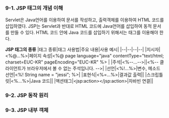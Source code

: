 ### 9-1. JSP 태그의 개념 이해
Servlet은 Java언어를 이용하여 문서를 작성하고, 출력객체를 이용하여 HTML 코드를 삽입하였다.
JSP는 Servlet과 반대로 HTML 코드에 Java언어를 삽입하여 동적 문서를 만들 수 있다.
HTML 코드 안에 Java 코드를 삽입하기 위해서는 태그를 이용해야 한다.

**JSP 태그의 종류**
|태그 종류|태그 사용법|주요 내용|사용 예시|
|--|--|--|--|
|지시자|<%@...%>|페이지 속성|<%@ page language="java" contentType="text/html; charset=EUC-KR" pageEncoding="EUC-KR" %> |
|주석|<%--...-->||<%-- 클라이언트가 브라우저에서 볼 수 없는 주석입니다. -->|
|선언|<%!...%>|변수, 메소드 선언|<%! String name = "jessi"; %>|
|표현식|<%=...%>|결과값 출력||
|스크립틀릿|<%...%>|Java 코드||
|액션태그|\<jsp:action></jsp:action>|자바빈 연결||

### 9-2. JSP 동작 원리

### 9-3. JSP 내부 객체
<!--stackedit_data:
eyJoaXN0b3J5IjpbLTc5NTUwNjMxOV19
-->
